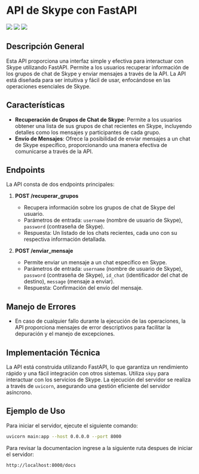 # API de Skype con FastAPI
![](https://img.shields.io/badge/Python-3.12.0-blue)
![](https://img.shields.io/badge/skPy-0.10.6-blue)
![](https://img.shields.io/badge/fastapi-0.108.0-green)


## Descripción General
Esta API proporciona una interfaz simple y efectiva para interactuar con Skype utilizando FastAPI. Permite a los usuarios recuperar información de los grupos de chat de Skype y enviar mensajes a través de la API. La API está diseñada para ser intuitiva y fácil de usar, enfocándose en las operaciones esenciales de Skype.

## Características
- **Recuperación de Grupos de Chat de Skype**: Permite a los usuarios obtener una lista de sus grupos de chat recientes en Skype, incluyendo detalles como los mensajes y participantes de cada grupo.
- **Envío de Mensajes**: Ofrece la posibilidad de enviar mensajes a un chat de Skype específico, proporcionando una manera efectiva de comunicarse a través de la API.

## Endpoints
La API consta de dos endpoints principales:

1. **POST /recuperar_grupos**
    - Recupera información sobre los grupos de chat de Skype del usuario.
    - Parámetros de entrada: `username` (nombre de usuario de Skype), `password` (contraseña de Skype).
    - Respuesta: Un listado de los chats recientes, cada uno con su respectiva información detallada.

2. **POST /enviar_mensaje**
    - Permite enviar un mensaje a un chat específico en Skype.
    - Parámetros de entrada: `username` (nombre de usuario de Skype), `password` (contraseña de Skype), `id_chat` (identificador del chat de destino), `message` (mensaje a enviar).
    - Respuesta: Confirmación del envío del mensaje.

## Manejo de Errores
- En caso de cualquier fallo durante la ejecución de las operaciones, la API proporciona mensajes de error descriptivos para facilitar la depuración y el manejo de excepciones.

## Implementación Técnica
La API está construida utilizando FastAPI, lo que garantiza un rendimiento rápido y una fácil integración con otros sistemas. Utiliza `skpy` para interactuar con los servicios de Skype. La ejecución del servidor se realiza a través de `uvicorn`, asegurando una gestión eficiente del servidor asíncrono.

## Ejemplo de Uso

Para iniciar el servidor, ejecute el siguiente comando:
```bash
uvicorn main:app --host 0.0.0.0 --port 8000 
```

Para revisar la documentacion ingrese a la siguiente ruta despues de iniciar el servidor:
```bash
http://localhost:8000/docs
```
